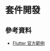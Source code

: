 # 套件開發

## 參考資料

- [Flutter 官方範例](https://flutter.cn/docs/development/platform-integration/platform-channels?tab=type-mappings-swift-tab)
